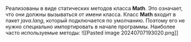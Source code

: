 Реализованы в виде статических методов класса **Math**. Это означает, что они должны вызываться от имени класса.
Класс **Math** входит в пакет *java.lang*, который подключается по умолчанию. Поэтому его не нужно специально импортировать в начале программы.
Наиболее часто используемые методы:
![[Pasted image 20240707193020.png]]
